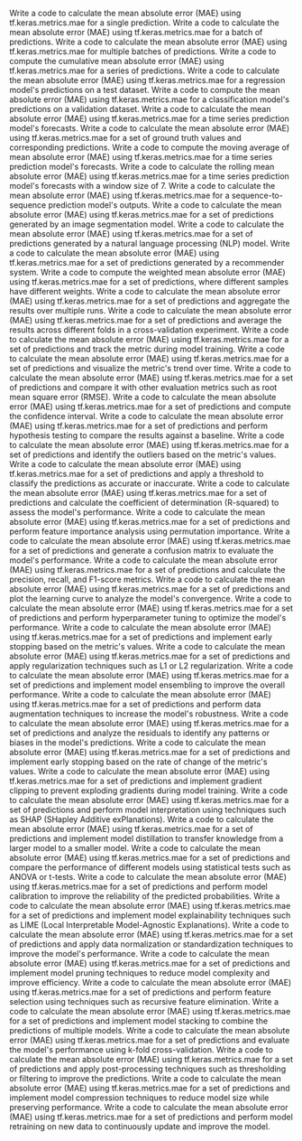 Write a code to calculate the mean absolute error (MAE) using tf.keras.metrics.mae for a single prediction.
Write a code to calculate the mean absolute error (MAE) using tf.keras.metrics.mae for a batch of predictions.
Write a code to calculate the mean absolute error (MAE) using tf.keras.metrics.mae for multiple batches of predictions.
Write a code to compute the cumulative mean absolute error (MAE) using tf.keras.metrics.mae for a series of predictions.
Write a code to calculate the mean absolute error (MAE) using tf.keras.metrics.mae for a regression model's predictions on a test dataset.
Write a code to compute the mean absolute error (MAE) using tf.keras.metrics.mae for a classification model's predictions on a validation dataset.
Write a code to calculate the mean absolute error (MAE) using tf.keras.metrics.mae for a time series prediction model's forecasts.
Write a code to calculate the mean absolute error (MAE) using tf.keras.metrics.mae for a set of ground truth values and corresponding predictions.
Write a code to compute the moving average of mean absolute error (MAE) using tf.keras.metrics.mae for a time series prediction model's forecasts.
Write a code to calculate the rolling mean absolute error (MAE) using tf.keras.metrics.mae for a time series prediction model's forecasts with a window size of 7.
Write a code to calculate the mean absolute error (MAE) using tf.keras.metrics.mae for a sequence-to-sequence prediction model's outputs.
Write a code to calculate the mean absolute error (MAE) using tf.keras.metrics.mae for a set of predictions generated by an image segmentation model.
Write a code to calculate the mean absolute error (MAE) using tf.keras.metrics.mae for a set of predictions generated by a natural language processing (NLP) model.
Write a code to calculate the mean absolute error (MAE) using tf.keras.metrics.mae for a set of predictions generated by a recommender system.
Write a code to compute the weighted mean absolute error (MAE) using tf.keras.metrics.mae for a set of predictions, where different samples have different weights.
Write a code to calculate the mean absolute error (MAE) using tf.keras.metrics.mae for a set of predictions and aggregate the results over multiple runs.
Write a code to calculate the mean absolute error (MAE) using tf.keras.metrics.mae for a set of predictions and average the results across different folds in a cross-validation experiment.
Write a code to calculate the mean absolute error (MAE) using tf.keras.metrics.mae for a set of predictions and track the metric during model training.
Write a code to calculate the mean absolute error (MAE) using tf.keras.metrics.mae for a set of predictions and visualize the metric's trend over time.
Write a code to calculate the mean absolute error (MAE) using tf.keras.metrics.mae for a set of predictions and compare it with other evaluation metrics such as root mean square error (RMSE).
Write a code to calculate the mean absolute error (MAE) using tf.keras.metrics.mae for a set of predictions and compute the confidence interval.
Write a code to calculate the mean absolute error (MAE) using tf.keras.metrics.mae for a set of predictions and perform hypothesis testing to compare the results against a baseline.
Write a code to calculate the mean absolute error (MAE) using tf.keras.metrics.mae for a set of predictions and identify the outliers based on the metric's values.
Write a code to calculate the mean absolute error (MAE) using tf.keras.metrics.mae for a set of predictions and apply a threshold to classify the predictions as accurate or inaccurate.
Write a code to calculate the mean absolute error (MAE) using tf.keras.metrics.mae for a set of predictions and calculate the coefficient of determination (R-squared) to assess the model's performance.
Write a code to calculate the mean absolute error (MAE) using tf.keras.metrics.mae for a set of predictions and perform feature importance analysis using permutation importance.
Write a code to calculate the mean absolute error (MAE) using tf.keras.metrics.mae for a set of predictions and generate a confusion matrix to evaluate the model's performance.
Write a code to calculate the mean absolute error (MAE) using tf.keras.metrics.mae for a set of predictions and calculate the precision, recall, and F1-score metrics.
Write a code to calculate the mean absolute error (MAE) using tf.keras.metrics.mae for a set of predictions and plot the learning curve to analyze the model's convergence.
Write a code to calculate the mean absolute error (MAE) using tf.keras.metrics.mae for a set of predictions and perform hyperparameter tuning to optimize the model's performance.
Write a code to calculate the mean absolute error (MAE) using tf.keras.metrics.mae for a set of predictions and implement early stopping based on the metric's values.
Write a code to calculate the mean absolute error (MAE) using tf.keras.metrics.mae for a set of predictions and apply regularization techniques such as L1 or L2 regularization.
Write a code to calculate the mean absolute error (MAE) using tf.keras.metrics.mae for a set of predictions and implement model ensembling to improve the overall performance.
Write a code to calculate the mean absolute error (MAE) using tf.keras.metrics.mae for a set of predictions and perform data augmentation techniques to increase the model's robustness.
Write a code to calculate the mean absolute error (MAE) using tf.keras.metrics.mae for a set of predictions and analyze the residuals to identify any patterns or biases in the model's predictions.
Write a code to calculate the mean absolute error (MAE) using tf.keras.metrics.mae for a set of predictions and implement early stopping based on the rate of change of the metric's values.
Write a code to calculate the mean absolute error (MAE) using tf.keras.metrics.mae for a set of predictions and implement gradient clipping to prevent exploding gradients during model training.
Write a code to calculate the mean absolute error (MAE) using tf.keras.metrics.mae for a set of predictions and perform model interpretation using techniques such as SHAP (SHapley Additive exPlanations).
Write a code to calculate the mean absolute error (MAE) using tf.keras.metrics.mae for a set of predictions and implement model distillation to transfer knowledge from a larger model to a smaller model.
Write a code to calculate the mean absolute error (MAE) using tf.keras.metrics.mae for a set of predictions and compare the performance of different models using statistical tests such as ANOVA or t-tests.
Write a code to calculate the mean absolute error (MAE) using tf.keras.metrics.mae for a set of predictions and perform model calibration to improve the reliability of the predicted probabilities.
Write a code to calculate the mean absolute error (MAE) using tf.keras.metrics.mae for a set of predictions and implement model explainability techniques such as LIME (Local Interpretable Model-Agnostic Explanations).
Write a code to calculate the mean absolute error (MAE) using tf.keras.metrics.mae for a set of predictions and apply data normalization or standardization techniques to improve the model's performance.
Write a code to calculate the mean absolute error (MAE) using tf.keras.metrics.mae for a set of predictions and implement model pruning techniques to reduce model complexity and improve efficiency.
Write a code to calculate the mean absolute error (MAE) using tf.keras.metrics.mae for a set of predictions and perform feature selection using techniques such as recursive feature elimination.
Write a code to calculate the mean absolute error (MAE) using tf.keras.metrics.mae for a set of predictions and implement model stacking to combine the predictions of multiple models.
Write a code to calculate the mean absolute error (MAE) using tf.keras.metrics.mae for a set of predictions and evaluate the model's performance using k-fold cross-validation.
Write a code to calculate the mean absolute error (MAE) using tf.keras.metrics.mae for a set of predictions and apply post-processing techniques such as thresholding or filtering to improve the predictions.
Write a code to calculate the mean absolute error (MAE) using tf.keras.metrics.mae for a set of predictions and implement model compression techniques to reduce model size while preserving performance.
Write a code to calculate the mean absolute error (MAE) using tf.keras.metrics.mae for a set of predictions and perform model retraining on new data to continuously update and improve the model.